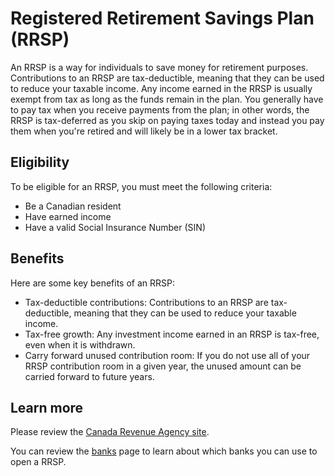 # Registered Retirement Savings Plan (RRSP)

An RRSP is a way for individuals to save money for retirement purposes. Contributions to an RRSP are tax-deductible, meaning that they can be used to reduce your taxable income. Any income earned in the RRSP is usually exempt from tax as long as the funds remain in the plan. You generally have to pay tax when you receive payments from the plan; in other words, the RRSP is tax-deferred as you skip on paying taxes today and instead you pay them when you're retired and will likely be in a lower tax bracket.

## Eligibility

To be eligible for an RRSP, you must meet the following criteria:
- Be a Canadian resident
- Have earned income
- Have a valid Social Insurance Number (SIN)

## Benefits

Here are some key benefits of an RRSP:
- Tax-deductible contributions: Contributions to an RRSP are tax-deductible, meaning that they can be used to reduce your taxable income.
- Tax-free growth: Any investment income earned in an RRSP is tax-free, even when it is withdrawn.
- Carry forward unused contribution room: If you do not use all of your RRSP contribution room in a given year, the unused amount can be carried forward to future years.

## Learn more

Please review the [Canada Revenue Agency site](https://www.canada.ca/en/revenue-agency/services/tax/individuals/topics/rrsps-related-plans/registered-retirement-savings-plan-rrsp.html).

You can review the [banks](./banks.md) page to learn about which banks you can use to open a RRSP.